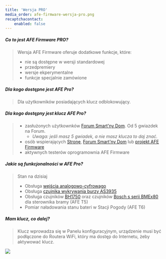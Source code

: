 ```yaml
---
title: 'Wersja PRO'
media_order: afe-firmware-wersja-pro.png
recaptchacontact:
    enabled: false
---
```


##### Co to jest AFE Firmware PRO?
> Wersja AFE Firmware oferuje dodatkowe funkcje, które:
>	* nie są dostępne w wersji standardowej
>	* przedpremiery
>	* wersje ekperymentalne
>	* funkcje specjalnie zamówione 

##### Dla kogo dostępne jest AFE Pro?
> Dla użytkowników posiadających klucz odblokowujący.

##### Dla kogo dostępny jest klucz AFE Pro?
>* zasłużonych użytkownków [Forum Smart'ny Dom](https://forum.smartnydom.pl?target=_blank). Od 5 gwiazdek na Forum. 
>	* _Uwaga: jeśli masz 5 gwiadek, a nie masz klucza to daj znać._
>* osób wspierających [Stronę](https://www.smartnydom.pl?target=_blank), [Forum Smart'ny Dom](https://forum.smartnydom.pl?target=_blank) lub [projekt AFE Firmware](https://pl.donate.afe-firmware.smartnydom.pl?target=_blank)
>* aktywnych testerów oprogramownia AFE Firmware

##### Jakie są funkcjonalności w AFE Pro?
> Stan na dzisiaj
>* Obsługa [wejścia analogowo-cyfrowago](/konfiguracja/konfiguracja-urzadzenia/konfiguracja-wejscie-analogowe)
>* Obsługa [czujnika wykrywania burzy AS3935](/konfiguracja/konfiguracja-urzadzenia/konfiguracja-czujnikow/as3935)
>* Obsługa czujników [BH1750](/konfiguracja/konfiguracja-urzadzenia/konfiguracja-czujnikow/bh1750) oraz czujników [Bosch s serii BMEx80](/konfiguracja/konfiguracja-urzadzenia/konfiguracja-czujnikow/bosch-bmx) dla sterownika bramy (AFE T5)
>* Pomiar naładowania stanu bateri w Stacji Pogody (AFE T6)


##### Mam klucz, co dalej?
> Klucz wprowadza się w Panelu konfiguracyjnym, urządzenie musi być podłączone do Routera WiFi, który ma dostęp do Internetu, żeby aktywować klucz.
 
 ![](afe-firmware-wersja-pro.png)
